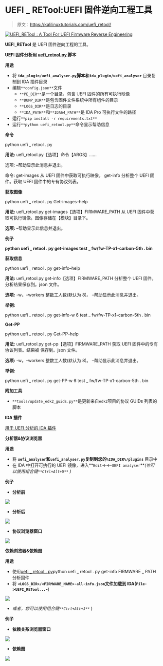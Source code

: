 # UEFI _ RETool:UEFI 固件逆向工程工具

> 原文：<https://kalilinuxtutorials.com/uefi_retool/>

[![UEFI_RETool : A Tool For UEFI Firmware Reverse Engineering](img//c819abfc9def2e4f47b38000986a44d5.png "UEFI_RETool : A Tool For UEFI Firmware Reverse Engineering")](https://1.bp.blogspot.com/-PUF5etf6Kq0/Xy-tmqeJSoI/AAAAAAAAHR0/h8plm6wTqUsEPWtNHY2Up668VcfDgBU2QCLcBGAsYHQ/s728/UEFI_RETool-1%25281%2529.png)

**UEFI_RETool** 是 UEFI 固件逆向工程的工具。

**UEFI 固件分析用 [uefi_retool.py](https://github.com/yeggor/UEFI_RETool/blob/master/uefi_retool.py) 脚本**

**用途**

*   将 **`ida_plugin/uefi_analyser.py`脚本和`ida_plugin/uefi_analyser`** 目录复制到 IDA 插件目录
*   编辑`**config.json**`文件
    *   `**PE_DIR**`是一个目录，包含 UEFI 固件的所有可执行映像
    *   `**DUMP_DIR**`是包含固件文件系统中所有组件的目录
    *   `**LOGS_DIR**`是日志的目录
    *   `**IDA_PATH**`和`**IDA64_PATH**`是 IDA Pro 可执行文件的路径
*   运行`**pip install -r requirements.txt**`
*   运行`**python uefi_retool.py**`命令显示帮助信息

**命令**

python uefi _ retool . py

**用法:** uefi_retool.py【选项】命令【ARGS】……

选项:
–帮助显示此消息并退出。

命令:
get-images 从 UEFI 固件中获取可执行映像。
get-info 分析整个 UEFI 固件。获取 UEFI 固件中的专有协议列表。

**获取图像**

python uefi _ retool . py Get-images–help

**用法:** uefi_retool.py get-images【选项】FIRMWARE_PATH
从 UEFI 固件中获取可执行镜像。图像存储在【模块】目录下。

**选项:**
–帮助显示此信息并退出。

**例子**

**python uefi _ retool . py get-images test _ fw/fw-TP-x1-carbon-5th . bin**

**获取信息**

python uefi _ retool . py get-info–help

**用法:** uefi_retool.py get-info【选项】FIRMWARE_PATH
分析整个 UEFI 固件。分析结果保存到。json
文件。

**选项:**
-w，–workers 整数工人数(默认为 8)。
–帮助显示此消息并退出。

**举例:**

python uefi _ retool . py get-info-w 6 test _ fw/fw-TP-x1-carbon-5th . bin

**Get-PP**

python uefi _ retool . py Get-PP–help

**用法:** uefi_retool.py get-pp【选项】FIRMWARE_PATH
获取 UEFI 固件中的专有协议列表。结果被
保存到。json 文件。

**选项:**
-w，–workers 整数工人数(默认为 8)。
–帮助显示此消息并退出。

**举例:**

python uefi _ retool . py get-PP-w 6 test _ fw/fw-TP-x1-carbon-5th . bin

**附加工具**

*   `**tools/update_edk2_guids.py**`是更新来自`edk2`项目的协议 GUIDs 列表的脚本

**IDA 插件**

[用于 UEFI 分析的 IDA 插件](https://github.com/yeggor/UEFI_RETool/tree/master/ida_plugin)

**分析器&协议浏览器**

**用途**

*   将 **`uefi_analyser`和`uefi_analyser.py`复制到您的`%IDA_DIR%/plugins`** 目录中
*   在 IDA 中打开可执行的 UEFI 镜像，进入**`Edit`->->-`UEFI analyser`***(也可以使用组合键`**Ctrl+Alt+U**` )*

**例子**

*   **分析前**

![](img//177aced647e710256e96460fa0d791df.png)

*   **分析后**

![](img//35451db582345871024336814d1f0204.png)

*   **协议浏览器窗口**

![](img//7528d47e412736b40c21fa96b2fe328d.png)

**依赖浏览器&依赖图**

**用途**

*   使用[uefi _ retool . py](https://github.com/yeggor/UEFI_RETool/blob/master/uefi_retool.py)python uefi _ retool . py get-info FIRMWARE _ PATH 分析固件
*   将 **`<LOGS_DIR>/<FIRMWARE_NAME>-all-info.json`文件加载到 IDA(`File`->`UEFI_RETool...`-**)

![](img//af58528c7ddaf6a8215529cd430beaf0.png)

*   *或者，您可以使用组合键`**Ctrl+Alt+J**`* )

**例子**

*   **依赖关系浏览器窗口**

![](img//6d486f0c5ee2f337b4fcb8aef9daf9fb.png)

*   **依赖图**

![](img//765f15d679fc4ed3ddf5bf7238a54aa6.png)
